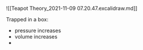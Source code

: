 ![[Teapot Theory_2021-11-09 07.20.47.excalidraw.md]]

Trapped in a box:
- pressure increases
- volume increases
- 